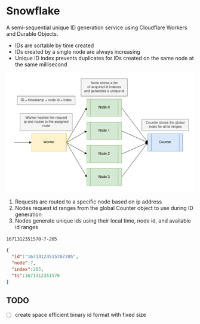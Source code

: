 # Snowflake 

A semi-sequential unique ID generation service using Cloudflare Workers and Durable Objects.

- IDs are sortable by time created 
- IDs created by a single node are always increasing
- Unique ID index prevents duplicates for IDs created on the same node at the same millisecond

![diagram](snowflake.drawio.png)

1. Requests are routed to a specific node based on ip address
2. Nodes request id ranges from the global Counter object to use during ID generation
3. Nodes generate unique ids using their local time, node id, and available id ranges

`1671312351570-7-205`
```json
{
  "id":"16713123515707205",
  "node":7,
  "index":205,
  "ts":1671312351570
}
```

## TODO
- [ ] create space efficient binary id format with fixed size